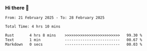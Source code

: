 ### Hi there 👋

<!--
**ututono/ututono** is a ✨ _special_ ✨ repository because its `README.md` (this file) appears on your GitHub profile.

Here are some ideas to get you started:

- 🔭 I’m currently working on ...
- 🌱 I’m currently learning ...
- 👯 I’m looking to collaborate on ...
- 🤔 I’m looking for help with ...
- 💬 Ask me about ...
- 📫 How to reach me: ...
- 😄 Pronouns: ...
- ⚡ Fun fact: ...
-->



<!--START_SECTION:waka-->

```txt
From: 21 February 2025 - To: 28 February 2025

Total Time: 4 hrs 10 mins

Rust       4 hrs 8 mins    >>>>>>>>>>>>>>>>>>>>>>>>>   99.30 %
Text       1 min           -------------------------   00.67 %
Markdown   0 secs          -------------------------   00.03 %
```

<!--END_SECTION:waka-->
